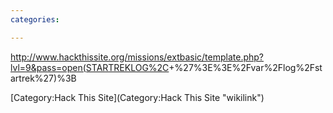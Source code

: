 ```yaml
---
categories:

---
```

<http://www.hackthissite.org/missions/extbasic/template.php?lvl=9&pass=open(STARTREKLOG%2C>+%27%3E%3E%2Fvar%2Flog%2Fstartrek%27)%3B

[Category:Hack This Site](Category:Hack This Site "wikilink")
